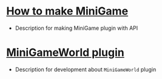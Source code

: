 # [How to make MiniGame](making-minigame-wiki.md)
- Description for making MiniGame plugin with API

# [MiniGameWorld plugin](MiniGameWorld-home.md)
- Description for development about `MiniGameWorld` plugin
